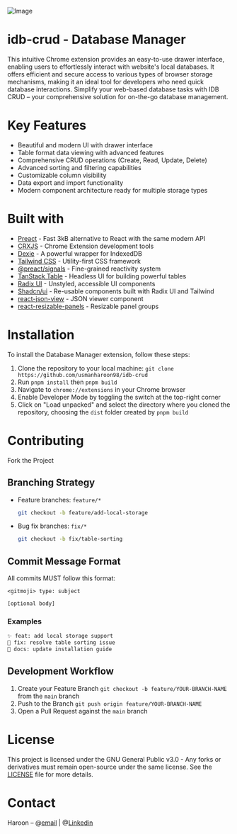 ![Image](https://github.com/user-attachments/assets/0f664f1f-25d9-421d-be71-5f0a119a4005)

# idb-crud - Database Manager

This intuitive Chrome extension provides an easy-to-use drawer interface, enabling users to
effortlessly interact with website's local databases. It offers efficient and secure access to
various types of browser storage mechanisms, making it an ideal tool for developers who need quick
database interactions. Simplify your web-based database tasks with IDB CRUD – your comprehensive
solution for on-the-go database management.

# Key Features

- Beautiful and modern UI with drawer interface
- Table format data viewing with advanced features
- Comprehensive CRUD operations (Create, Read, Update, Delete)
- Advanced sorting and filtering capabilities
- Customizable column visibility
- Data export and import functionality
- Modern component architecture ready for multiple storage types

# Built with

- [Preact](https://preactjs.com/) - Fast 3kB alternative to React with the same modern API
- [CRXJS](https://crxjs.dev/vite-plugin) - Chrome Extension development tools
- [Dexie](https://dexie.org/) - A powerful wrapper for IndexedDB
- [Tailwind CSS](https://tailwindcss.com/) - Utility-first CSS framework
- [@preact/signals](https://preactjs.com/guide/v10/signals/) - Fine-grained reactivity system
- [TanStack Table](https://tanstack.com/table/) - Headless UI for building powerful tables
- [Radix UI](https://www.radix-ui.com/) - Unstyled, accessible UI components
- [Shadcn/ui](https://ui.shadcn.com/) - Re-usable components built with Radix UI and Tailwind
- [react-json-view](https://github.com/mac-s-g/react-json-view) - JSON viewer component
- [react-resizable-panels](https://github.com/bvaughn/react-resizable-panels) - Resizable panel
  groups

# Installation

To install the Database Manager extension, follow these steps:

1. Clone the repository to your local machine: `git clone https://github.com/usmanharoon98/idb-crud`
2. Run `pnpm install` then `pnpm build`
3. Navigate to `chrome://extensions` in your Chrome browser
4. Enable Developer Mode by toggling the switch at the top-right corner
5. Click on "Load unpacked" and select the directory where you cloned the repository, choosing the
   `dist` folder created by `pnpm build`

# Contributing

Fork the Project

## Branching Strategy

- Feature branches: `feature/*`
  ```bash
  git checkout -b feature/add-local-storage
  ```
- Bug fix branches: `fix/*`
  ```bash
  git checkout -b fix/table-sorting
  ```

## Commit Message Format

All commits MUST follow this format:

```
<gitmoji> type: subject

[optional body]
```

### Examples

```bash
✨ feat: add local storage support
🐛 fix: resolve table sorting issue
📝 docs: update installation guide
```

## Development Workflow

1. Create your Feature Branch `git checkout -b feature/YOUR-BRANCH-NAME` from the `main` branch
2. Push to the Branch `git push origin feature/YOUR-BRANCH-NAME`
3. Open a Pull Request against the `main` branch

# License

This project is licensed under the GNU General Public v3.0 - Any forks or derivatives must remain
open-source under the same license. See the [LICENSE](LICENSE) file for more details.

# Contact

Haroon – @[email](mailto:<haroonusman00@gmail.com>) |
@[Linkedin](https://www.linkedin.com/in/haroonwaves/)
